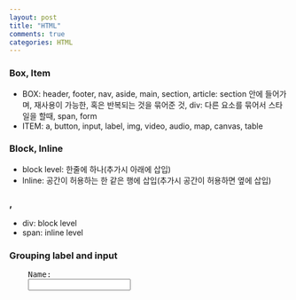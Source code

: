 ```yaml
---
layout: post
title: "HTML"
comments: true
categories: HTML
---
```



### Box, Item

- BOX: header, footer, nav, aside, main, section, article: section 안에 들어가며, 재사용이 가능한, 혹은 반복되는 것을 묶어준 것, div: 다른 요소를 묶어서 스타일을 할때, span, form
- ITEM: a, button, input, label, img, video, audio, map, canvas, table


### Block, Inline

- block level: 한줄에 하나(추가시 아래에 삽입)
- lnline: 공간이 허용하는 한 같은 행에 삽입(추가시 공간이 허용하면 옆에 삽입)

### <span>, <div>
- div: block level
- span: inline level


### Grouping label and input

<pre>
    <label for="input_name">Name: </label>
    <input id="input_name" type = "text">
</pre>